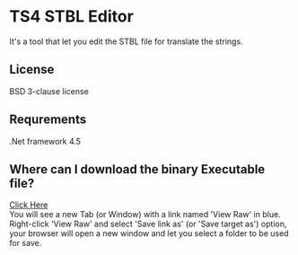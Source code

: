 TS4 STBL Editor
===============
It&#39;s a tool that let you edit the STBL file for translate the strings.


License
----
BSD 3-clause license


Requrements
----
.Net framework 4.5


Where can I download the binary Executable file?
----
<a href="https://github.com/cnbatch/TS4-STBL-Editor/blob/master/TS4%20STBL%20Editor%20EXE.7z" target="_blank">Click Here</a> <br/>
You will see a new Tab (or Window) with a link named 'View Raw' in blue.
Right-click &#39;View Raw&#39; and select &#39;Save link as&#39; (or &#39;Save target as&#39;) option, your browser will open a new window and let you select a folder to be used for save.
